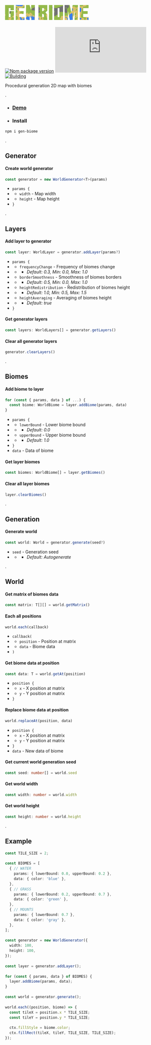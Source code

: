 ## ![Gen Biome](./docs/logotype-s.png)
[![Npm package version](https://badgen.net/npm/v/gen-biome)](https://npmjs.com/package/gen-biome)
[![Small size](https://img.badgesize.io/neki-dev/gen-biome/master/dist/index.js)](https://github.com/neki-dev/gen-biome/blob/master/dist/index.js)
[![Building](https://github.com/neki-dev/gen-biome/actions/workflows/build.yml/badge.svg)](https://github.com/neki-dev/gen-biome/actions/workflows/build.yml)

Procedural generation 2D map with biomes

.

* ### [Demo](https://gen-biome.neki.guru/)

* ### Install

```sh
npm i gen-biome
```

.

## Generator
#### Create world generator
```ts
const generator = new WorldGenerator<T>(params)
```
* `params {`
* * `width` - Map width
* * `height` - Map height
* `}`

.

## Layers
#### Add layer to generator
```ts
const layer: WorldLayer = generator.addLayer(params?)
```
* `params {`
* * `frequencyChange` - Frequency of biomes change
* * * _Default: 0.3, Min: 0.0, Max: 1.0_
* * `borderSmoothness` - Smoothness of biomes borders
* * *  _Default: 0.5, Min: 0.0, Max: 1.0_
* * `heightRedistribution` - Redistribution of biomes height
* * *  _Default: 1.0, Min: 0.5, Max: 1.5_
* * `heightAveraging` - Averaging of biomes height
* * *  _Default: true_
* `}`

#### Get generator layers
```ts
const layers: WorldLayers[] = generator.getLayers()
```

#### Clear all generator layers
```ts
generator.clearLayers()
```

.

## Biomes
#### Add biome to layer
```ts
for (const { params, data } of ...) {
  const biome: WorldBiome = layer.addBiome(params, data)
}
```
* `params {`
* * `lowerBound` - Lower biome bound
* * *  _Default: 0.0_
* * `upperBound` - Upper biome bound
* * *  _Default: 1.0_
* `}`
* `data` - Data of biome

#### Get layer biomes
```ts
const biomes: WorldBiome[] = layer.getBiomes()
```

#### Clear all layer biomes
```ts
layer.clearBiomes()
```

.

## Generation

#### Generate world
```ts
const world: World = generator.generate(seed?)
```
* `seed` - Generation seed
* * *  _Default: Autogenerate_

.

## World

#### Get matrix of biomes data
```ts
const matrix: T[][] = world.getMatrix()
```

#### Each all positions
```ts
world.each(callback)
```
* `callback(`
* * `position` - Position at matrix
* * `data` - Biome data
* `)`

#### Get biome data at position
```ts
const data: T = world.getAt(position)
```
* `position {`
* * `x` - X position at matrix
* * `y` - Y position at matrix
* `}`

#### Replace biome data at position
```ts
world.replaceAt(position, data)
```
* `position {`
* * `x` - X position at matrix
* * `y` - Y position at matrix
* `}`
* `data` - New data of biome

#### Get current world generation seed
```ts
const seed: number[] = world.seed
```

#### Get world width
```ts
const width: number = world.width
```

#### Get world height
```ts
const height: number = world.height
```

.

## Example

```ts
const TILE_SIZE = 2;

const BIOMES = [
  { // WATER
    params: { lowerBound: 0.0, upperBound: 0.2 },
    data: { color: 'blue' },
  },
  { // GRASS
    params: { lowerBound: 0.2, upperBound: 0.7 },
    data: { color: 'green' },
  },
  { // MOUNTS
    params: { lowerBound: 0.7 },
    data: { color: 'gray' },
  },
];

const generator = new WorldGenerator({
  width: 100,
  height: 100,
});

const layer = generator.addLayer();

for (const { params, data } of BIOMES) {
  layer.addBiome(params, data);
}

const world = generator.generate();

world.each((position, biome) => {
  const tileX = position.x * TILE_SIZE;
  const tileY = position.y * TILE_SIZE;

  ctx.fillStyle = biome.color;
  ctx.fillRect(tileX, tileY, TILE_SIZE, TILE_SIZE);
});
```